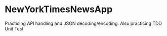 # NewYorkTimesNewsApp
Practicing API handling and JSON decoding/encoding. Also practicing TDD Unit Test
